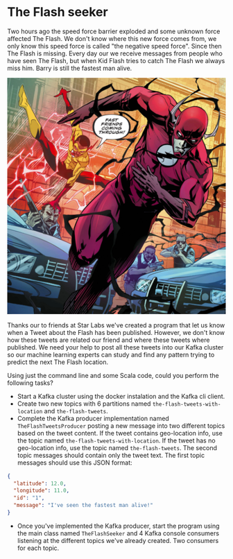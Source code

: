 # The Flash seeker

Two hours ago the speed force barrier exploded and some unknown force affected The Flash. We don't know where this new force comes from, we only know this speed force is called "the negative speed force". Since then The Flash is missing. Every day our we receive messages from people who have seen The Flash, but when Kid Flash tries to catch The Flash we always miss him. Barry is still the fastest man alive.

![negativeFlash](../art/flashNegativeSpeedForce.png)

Thanks our to friends at Star Labs we've created a program that let us know when a Tweet about the Flash has been published. However, we don't know how these tweets are related our friend and where these tweets where published. We need your help to post all these tweets into our Kafka cluster so our machine learning experts can study and find any pattern trying to predict the next The Flash location.

Using just the command line and some Scala code, could you perform the following tasks?

* Start a Kafka cluster using the docker instalation and the Kafka cli client.
* Create two new topics with 6 partitions named ``the-flash-tweets-with-location`` and ``the-flash-tweets``.
* Complete the Kafka producer implementation named ``TheFlashTweetsProducer`` posting a new message into two different topics based on the tweet content. If the tweet contains geo-location info, use the topic named ``the-flash-tweets-with-location``. If the tweet has no geo-location info, use the topic named ``the-flash-tweets``. The second topic messages should contain only the tweet text. The first topic messages should use this JSON format:

```json
{
  "latitude": 12.0,
  "longitude": 11.0,
  "id": "1",
  "message": "I've seen the fastest man alive!"
}
```
* Once you've implemented the Kafka producer, start the program using the main class named ``TheFlashSeeker`` and 4 Kafka console consumers listening at the different topics we've already created. Two consumers for each topic.

